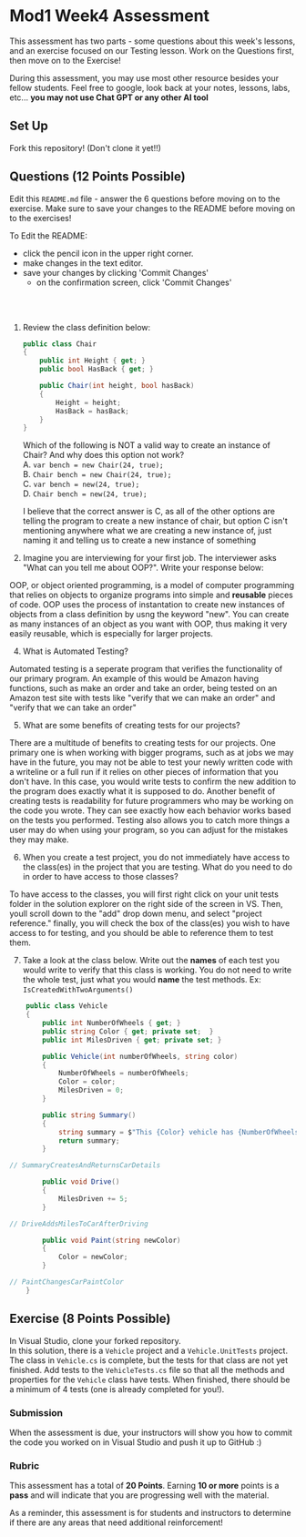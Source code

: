 # Mod1 Week4 Assessment
This assessment has two parts - some questions about this week's lessons, and an exercise focused on our Testing lesson. Work on the Questions first, then move on to the Exercise!

During this assessment, you may use most other resource besides your fellow students.  Feel free to google, look back at your notes, lessons, labs, etc... **you may not use Chat GPT or any other AI tool**

## Set Up

Fork this repository! (Don't clone it yet!!)

## Questions (12 Points Possible)
Edit this `README.md` file - answer the 6 questions before moving on to the exercise.  Make sure to save your changes to the README before moving on to the exercises!

To Edit the README:
* click the pencil icon in the upper right corner.
* make changes in the text editor.
* save your changes by clicking 'Commit Changes'
    * on the confirmation screen, click 'Commit Changes'
 
</br>
</br>

1. Review the class definition below:
    ```c#
    public class Chair
    {
        public int Height { get; }
        public bool HasBack { get; }

        public Chair(int height, bool hasBack)
        {
            Height = height;
            HasBack = hasBack;
        }
    }
    ```
    Which of the following is NOT a valid way to create an instance of Chair? And why does this option not work?  
    A. `var bench = new Chair(24, true);`  
    B. `Chair bench = new Chair(24, true);`  
    C. `var bench = new(24, true);`  
    D. `Chair bench = new(24, true);`

   I believe that the correct answer is C, as all of the other options are telling the program to create a new instance of chair, but option C isn't mentioning anywhere what we are creating a new instance of, just naming it and telling us to create a new instance of something
   
    
    
3. Imagine you are interviewing for your first job.  The interviewer asks "What can you tell me about OOP?".  Write your response below:

OOP, or object oriented programming, is a model of computer programming that relies on objects to organize programs into simple and **reusable** pieces of code. OOP uses the process of instantation to create new instances of objects from a class definition by usng the keyword "new". You can create as many instances of an object as you want with OOP, thus making it very easily reusable, which is especially for larger projects. 

4. What is Automated Testing?

Automated testing is a seperate program that verifies the functionality of our primary program. An example of this would be Amazon having functions, such as make an order and take an order, being tested on an Amazon test site with tests like "verify that we can make an order" and "verify that we can take an order"

5. What are some benefits of creating tests for our projects?

There are a multitude of benefits to creating tests for our projects. One primary one is when working with bigger programs, such as at jobs we may have in the future, you may not be able to test your newly written code with a writeline or a full run if it relies on other pieces of information that you don't have. In this case, you would write tests to confirm the new addition to the program does exactly what it is supposed to do. Another benefit of creating tests is readability for future programmers who may be working on the code you wrote. They can see exactly how each behavior works based on the tests you performed. Testing also allows you to catch more things a user may do when using your program, so you can adjust for the mistakes they may make.

6. When you create a test project, you do not immediately have access to the class(es) in the project that you are testing.  What do you need to do in order to have access to those classes?

To have access to the classes, you will first right click on your unit tests folder in the solution explorer on the right side of the screen in VS. Then, youll scroll down to the "add" drop down menu, and select "project reference." finally, you will check the box of the class(es) you wish to have access to for testing, and you should be able to reference them to test them.

7. Take a look at the class below.  Write out the **names** of each test you would write to verify that this class is working. You do not need to write the whole test, just what you would **name** the test methods. Ex: `IsCreatedWithTwoArguments()`
```c#
    public class Vehicle
    {
        public int NumberOfWheels { get; }
        public string Color { get; private set;  }
        public int MilesDriven { get; private set; }

        public Vehicle(int numberOfWheels, string color)
        {
            NumberOfWheels = numberOfWheels;
            Color = color;
            MilesDriven = 0;
        }

        public string Summary()
        {
            string summary = $"This {Color} vehicle has {NumberOfWheels} wheels, and has driven {MilesDriven} miles.";
            return summary;
        }

// SummaryCreatesAndReturnsCarDetails 

        public void Drive()
        {
            MilesDriven += 5;
        }

// DriveAddsMilesToCarAfterDriving

        public void Paint(string newColor)
        {
            Color = newColor;
        }

// PaintChangesCarPaintColor
    }
```



## Exercise (8 Points Possible)
In Visual Studio, clone your forked repository.  
In this solution, there is a `Vehicle` project and a `Vehicle.UnitTests` project.  The class in `Vehicle.cs` is complete, but the tests for that class are not yet finished.  Add tests to the `VehicleTests.cs` file so that all the methods and properties for the `Vehicle` class have tests.  When finished, there should be a minimum of 4 tests (one is already completed for you!).

### Submission

When the assessment is due, your instructors will show you how to commit the code you worked on in Visual Studio and push it up to GitHub :) 

### Rubric

This assessment has a total of **20 Points**.  Earning **10 or more** points is a **pass** and will indicate that you are progressing well with the material.

As a reminder, this assessment is for students and instructors to determine if there are any areas that need additional reinforcement!
